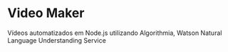 # Video Maker
Vídeos automatizados em Node.js utilizando Algorithmia, Watson Natural Language Understanding Service
